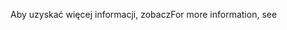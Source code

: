 <span data-ttu-id="9162d-101">Aby uzyskać więcej informacji, zobacz</span><span class="sxs-lookup"><span data-stu-id="9162d-101">For more information, see</span></span>